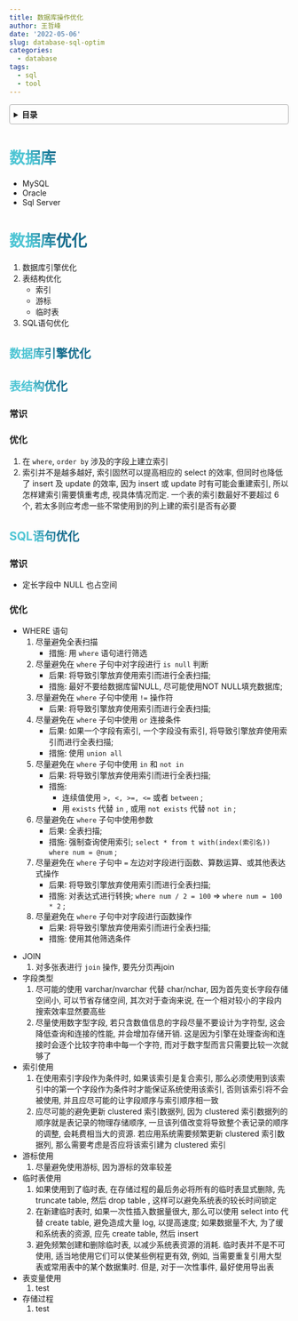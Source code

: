 ```yaml
---
title: 数据库操作优化
author: 王哲峰
date: '2022-05-06'
slug: database-sql-optim
categories:
  - database
tags:
  - sql
  - tool
---
```



<style>
h1 {
  background-color: #2B90B6;
  background-image: linear-gradient(45deg, #4EC5D4 10%, #146b8c 20%);
  background-size: 100%;
  -webkit-background-clip: text;
  -moz-background-clip: text;
  -webkit-text-fill-color: transparent;
  -moz-text-fill-color: transparent;
}
h2 {
  background-color: #2B90B6;
  background-image: linear-gradient(45deg, #4EC5D4 10%, #146b8c 20%);
  background-size: 100%;
  -webkit-background-clip: text;
  -moz-background-clip: text;
  -webkit-text-fill-color: transparent;
  -moz-text-fill-color: transparent;
}

details {
    border: 1px solid #aaa;
    border-radius: 4px;
    padding: .5em .5em 0;
}

summary {
    font-weight: bold;
    margin: -.5em -.5em 0;
    padding: .5em;
}

details[open] {
    padding: .5em;
}

details[open] summary {
    border-bottom: 1px solid #aaa;
    margin-bottom: .5em;
}
</style>


<details><summary>目录</summary><p>

- [数据库](#数据库)
- [数据库优化](#数据库优化)
  - [数据库引擎优化](#数据库引擎优化)
  - [表结构优化](#表结构优化)
    - [常识](#常识)
    - [优化](#优化)
  - [SQL语句优化](#sql语句优化)
    - [常识](#常识-1)
    - [优化](#优化-1)
</p></details><p></p>


# 数据库

- MySQL
- Oracle
- Sql Server

# 数据库优化

1. 数据库引擎优化
2. 表结构优化
   - 索引
   - 游标
   - 临时表
3. SQL语句优化

## 数据库引擎优化



## 表结构优化


### 常识

### 优化

1. 在 `where`, `order by` 涉及的字段上建立索引
2. 索引并不是越多越好, 索引固然可以提高相应的 select 的效率, 
   但同时也降低了 insert 及 update 的效率, 因为 insert 或 update 时有可能会重建索引, 
   所以怎样建索引需要慎重考虑, 视具体情况而定. 一个表的索引数最好不要超过 6 个, 
   若太多则应考虑一些不常使用到的列上建的索引是否有必要

## SQL语句优化

### 常识

* 定长字段中 NULL 也占空间

### 优化

* WHERE 语句
   1. 尽量避免全表扫描
      - 措施: 用 `where` 语句进行筛选
   2. 尽量避免在 `where` 子句中对字段进行 `is null` 判断
      - 后果: 将导致引擎放弃使用索引而进行全表扫描; 
      - 措施: 最好不要给数据库留NULL, 尽可能使用NOT NULL填充数据库; 
   3. 尽量避免在 `where` 子句中使用 `!=` 操作符
      - 后果: 将导致引擎放弃使用索引而进行全表扫描; 
   4. 尽量避免在 `where` 子句中使用 `or` 连接条件
      - 后果: 如果一个字段有索引, 一个字段没有索引, 将导致引擎放弃使用索引而进行全表扫描; 
      - 措施: 使用 `union all`
   5. 尽量避免在 `where` 子句中使用 `in` 和 `not in`
      - 后果: 将导致引擎放弃使用索引而进行全表扫描; 
      - 措施: 
         - 连续值使用 `>, <, >=, <=` 或者 `between` ; 
         - 用 `exists` 代替 `in` , 或用 `not exists` 代替 `not in` ; 
   6. 尽量避免在 `where` 子句中使用参数
      - 后果: 全表扫描; 
      - 措施: 强制查询使用索引;  `select * from t with(index(索引名)) where num = @num` ; 
   7. 尽量避免在 `where` 子句中 `=` 左边对字段进行函数、算数运算、或其他表达式操作
      - 后果: 将导致引擎放弃使用索引而进行全表扫描; 
      - 措施: 对表达式进行转换;  `where num / 2 = 100` => `where num = 100 * 2` ; 
   8. 尽量避免在 `where` 子句中对字段进行函数操作
      - 后果: 将导致引擎放弃使用索引而进行全表扫描; 
      - 措施: 使用其他筛选条件
- JOIN
   1. 对多张表进行 `join` 操作, 要先分页再join
- 字段类型
   1. 尽可能的使用 varchar/nvarchar 代替 char/nchar, 因为首先变长字段存储空间小, 
      可以节省存储空间, 其次对于查询来说, 在一个相对较小的字段内搜索效率显然要高些
   2. 尽量使用数字型字段, 若只含数值信息的字段尽量不要设计为字符型, 这会降低查询和连接的性能, 并会增加存储开销. 这是因为引擎在处理查询和连
      接时会逐个比较字符串中每一个字符, 而对于数字型而言只需要比较一次就够了
- 索引使用
   1. 在使用索引字段作为条件时, 如果该索引是复合索引, 
      那么必须使用到该索引中的第一个字段作为条件时才能保证系统使用该索引, 
      否则该索引将不会被使用, 并且应尽可能的让字段顺序与索引顺序相一致
   2. 应尽可能的避免更新 clustered 索引数据列, 因为 clustered 索引数据列的顺序就是表记录的物理存储顺序, 
      一旦该列值改变将导致整个表记录的顺序的调整, 会耗费相当大的资源. 若应用系统需要频繁更新 clustered 索引数据列, 
      那么需要考虑是否应将该索引建为 clustered 索引
- 游标使用
   1. 尽量避免使用游标, 因为游标的效率较差
- 临时表使用
   1. 如果使用到了临时表, 在存储过程的最后务必将所有的临时表显式删除, 先 truncate table, 
      然后 drop table , 这样可以避免系统表的较长时间锁定
   2. 在新建临时表时, 如果一次性插入数据量很大, 那么可以使用 select into
      代替 create table, 避免造成大量 log, 以提高速度; 如果数据量不大, 
      为了缓和系统表的资源, 应先 create table, 然后 insert
   3. 避免频繁创建和删除临时表, 以减少系统表资源的消耗. 临时表并不是不可使用, 
      适当地使用它们可以使某些例程更有效, 例如, 当需要重复引用大型表或常用表中的某个数据集时. 
      但是, 对于一次性事件, 最好使用导出表
- 表变量使用
   1. test
- 存储过程
   1. test

